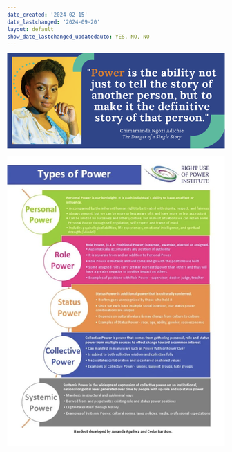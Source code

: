 ```yaml
---
date_created: '2024-02-15'
date_lastchanged: '2024-09-20'
layout: default
show_date_lastchanged_updatedauto: YES, NO, NO
---
```


![](media/cleanshot_2024-02-15-at-13-41-31@2x.png)

![](media/cleanshot_2024-04-11-at-18-49-47@2x.png)